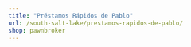 ```yaml
---
title: "Préstamos Rápidos de Pablo"
url: /south-salt-lake/prestamos-rapidos-de-pablo/
shop: pawnbroker
---
```

